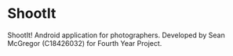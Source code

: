 # ShootIt
ShootIt! Android application for photographers. Developed by Sean McGregor (C18426032) for Fourth Year Project.
